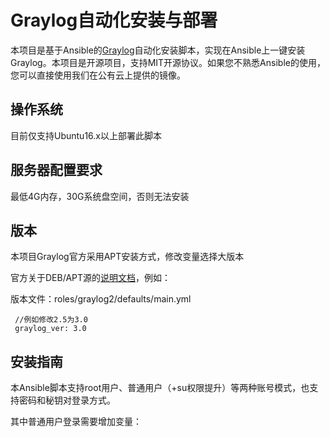 # Graylog自动化安装与部署

本项目是基于Ansible的[Graylog](https://www.graylog.org/)自动化安装脚本，实现在Ansible上一键安装Graylog。本项目是开源项目，支持MIT开源协议。如果您不熟悉Ansible的使用，您可以直接使用我们在公有云上提供的镜像。

## 操作系统

目前仅支持Ubuntu16.x以上部署此脚本

## 服务器配置要求

最低4G内存，30G系统盘空间，否则无法安装

## 版本

本项目Graylog官方采用APT安装方式，修改变量选择大版本

官方关于DEB/APT源的[说明文档](http://docs.graylog.org/en/3.0/pages/installation/operating_system_packages.html)，例如：

版本文件：roles/graylog2/defaults/main.yml


~~~
 //例如修改2.5为3.0
 graylog_ver: 3.0
~~~


## 安装指南

本Ansible脚本支持root用户、普通用户（+su权限提升）等两种账号模式，也支持密码和秘钥对登录方式。

其中普通用户登录需要增加变量：

~~~
//假设普通用户的username为
admin_username: websoft9
~~~

## 组件
Graylog,Nginx,JAVA,MongoDB,AdminMongo(Docker)

## 使用指南

1. 该软件需要绑定域名使用；
2. 默认登录密码是：admin/admin123

文档链接：[readme.txt](readme.txt)
